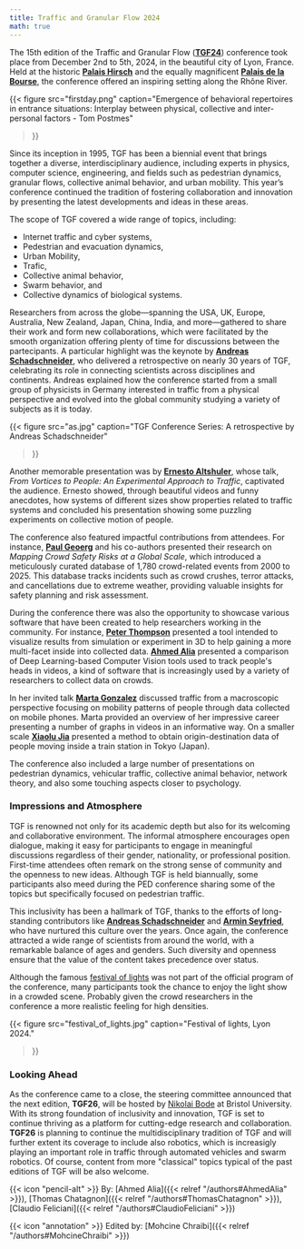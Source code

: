 ```yaml
---
title: Traffic and Granular Flow 2024
math: true
---
```



The 15th edition of the Traffic and Granular Flow ([**TGF24**](https://tgf2024.sciencesconf.org/)) conference took place from December 2nd to 5th, 2024, in the beautiful city of Lyon, France. Held at the historic [**Palais Hirsch**](https://en.wikipedia.org/wiki/Lumi%C3%A8re_University_Lyon_2) and the equally magnificent [**Palais de la Bourse**](https://en.wikipedia.org/wiki/Palais_de_la_Bourse,_Lyon), the conference offered an inspiring setting along the Rhône River.


{{< figure
    src="firstday.png"
    caption="Emergence of behavioral repertoires in entrance situations: Interplay between physical, collective and inter-personal factors - Tom Postmes"
>}}

Since its inception in 1995, TGF has been a biennial event that brings together a diverse, interdisciplinary audience, including experts in physics, computer science, engineering, and fields such as pedestrian dynamics, granular flows, collective animal behavior, and urban mobility. This year’s conference continued the tradition of fostering collaboration and innovation by presenting the latest developments and ideas in these areas.

The scope of TGF covered a wide range of topics, including:  
- Internet traffic and cyber systems,  
- Pedestrian and evacuation dynamics,  
- Urban Mobility,
- Trafic,
- Collective animal behavior,  
- Swarm behavior, and  
- Collective dynamics of biological systems.  

Researchers from across the globe—spanning the USA, UK, Europe, Australia, New Zealand, Japan, China, India, and more—gathered to share their work and form new collaborations, which were facilitated by the smooth organization offering plenty of time for discussions between the partecipants. A particular highlight was the keynote by [**Andreas Schadschneider**](https://www.thp.uni-koeln.de/~as/as_engl.html), who delivered a retrospective on nearly 30 years of TGF, celebrating its role in connecting scientists across disciplines and continents. Andreas explained how the conference started from a small group of physicists in Germany interested in traffic from a physical perspective and evolved into the global community studying a variety of subjects as it is today.

{{< figure
    src="as.jpg"
    caption="TGF Conference Series: A retrospective by Andreas Schadschneider"
>}}

Another memorable presentation was by [**Ernesto Altshuler**](https://scholar.google.com/citations?user=JUoHOqQAAAAJ&hl=en), whose talk, *From Vortices to People: An Experimental Approach to Traffic*, captivated the audience. Ernesto showed, through beautiful videos and funny anecdotes, how systems of different sizes show properties related to traffic systems and concluded his presentation showing some puzzling experiments on collective motion of people.

The conference also featured impactful contributions from attendees. For instance, [**Paul Geoerg**](https://www.vfdb.de/ueber-uns/forschungsteam/geoerg) and his co-authors presented their research on *Mapping Crowd Safety Risks at a Global Scale*, which introduced a meticulously curated database of 1,780 crowd-related events from 2000 to 2025. This database tracks incidents such as crowd crushes, terror attacks, and cancellations due to extreme weather, providing valuable insights for safety planning and risk assessment.

During the conference there was also the opportunity to showcase various software that have been created to help researchers working in the community. For instance, [**Peter Thompson**](https://www.canterbury.ac.nz/about-uc/contact-us/staff-directory/Peter-Thompson) presented a tool intended to visualize results from simulation or experiment in 3D to help gaining a more multi-facet inside into collected data. [**Ahmed Alia**](https://scholar.google.com/citations?user=63jkhWYAAAAJ) presented a comparison of  Deep Learning-based Computer Vision tools used to track people's heads in videos, a kind of software that is increasingly used by a variety of researchers to collect data on crowds.

In her invited talk [**Marta Gonzalez**](https://scholar.google.com/citations?user=YAGjro8AAAAJ) discussed traffic from a macroscopic perspective focusing on mobility patterns of people through data collected on mobile phones. Marta provided an overview of her impressive career presenting a number of graphs in videos in an informative way. On a smaller scale [**Xiaolu Jia**](https://scholar.google.com/citations?hl=ja&user=unv-eQYAAAAJ) presented a method to obtain origin-destination data of people moving inside a train station in Tokyo (Japan).

The conference also included a large number of presentations on pedestrian dynamics, vehicular traffic, collective animal behavior, network theory, and also some touching aspects closer to psychology.

### Impressions and Atmosphere  

TGF is renowned not only for its academic depth but also for its welcoming and collaborative environment. The informal atmosphere encourages open dialogue, making it easy for participants to engage in meaningful discussions regardless of their gender, nationality, or professional position. First-time attendees often remark on the strong sense of community and the openness to new ideas. Although TGF is held biannually, some participants also meed during the PED conference sharing some of the topics but specifically focused on pedestrian traffic.

This inclusivity has been a hallmark of TGF, thanks to the efforts of long-standing contributors like [**Andreas Schadschneider**](https://www.thp.uni-koeln.de/~as/as_engl.html) and [**Armin Seyfried**](https://www.fz-juelich.de/profile/seyfried_a), who have nurtured this culture over the years. Once again, the conference attracted a wide range of scientists from around the world, with a remarkable balance of ages and genders. Such diversity and openness ensure that the value of the content takes precedence over status.

Although the famous [festival of lights](https://en.wikipedia.org/wiki/Festival_of_Lights_(Lyon)) was not part of the official program of the conference, many participants took the chance to enjoy the light show in a crowded scene. Probably given the crowd researchers in the conference a more realistic feeling for high densities.

{{< figure
    src="festival_of_lights.jpg"
    caption="Festival of lights, Lyon 2024."
>}}



### Looking Ahead  

As the conference came to a close, the steering committee announced that the next edition, **TGF26**, will be hosted by [Nikolai Bode](https://www.bristol.ac.uk/people/person/Nikolai-Bode-87b388ce-e23c-480f-964c-a5034c53cce6/) at Bristol University. With its strong foundation of inclusivity and innovation, TGF is set to continue thriving as a platform for cutting-edge research and collaboration. **TGF26** is planning to continue the multidisciplinary tradition of TGF and will further extent its coverage to include also robotics, which is increasigly playing an important role in traffic through automated vehicles and swarm robotics. Of course, content from more "classical" topics typical of the past editions of TGF will be also welcome.

{{< icon "pencil-alt" >}} By:
[Ahmed Alia]({{< relref "/authors#AhmedAlia" >}}),
[Thomas Chatagnon]({{< relref "/authors#ThomasChatagnon" >}}),
[Claudio Feliciani]({{< relref "/authors#ClaudioFeliciani" >}})

{{< icon "annotation" >}} Edited by: [Mohcine Chraibi]({{< relref "/authors#MohcineChraibi" >}})
